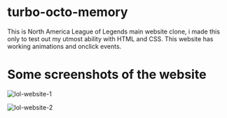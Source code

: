 # turbo-octo-memory
This is North America League of Legends main website clone, i made this only to test out my utmost ability with HTML and CSS. This website has working animations and onclick events.
# Some screenshots of the website

![lol-website-1](https://user-images.githubusercontent.com/71256843/118551091-b5976d00-b787-11eb-8bf4-3f765e57cf14.PNG)

![lol-website-2](https://user-images.githubusercontent.com/71256843/118551100-b8925d80-b787-11eb-8af3-958c56ee4603.PNG)


